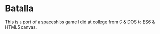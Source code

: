 # Batalla

This is a port of a spaceships game I did at college from C & DOS to ES6 & HTML5 canvas.
